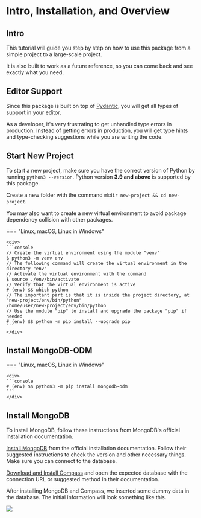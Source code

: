 # Intro, Installation, and Overview

## Intro

This tutorial will guide you step by step on how to use this package from a simple project to a large-scale project.

It is also built to work as a future reference, so you can come back and see exactly what you need.

## Editor Support

Since this package is built on top of <a href="https://docs.pydantic.dev" class="external-link" target="_blank">Pydantic</a>, you will get all types of support in your editor.

As a developer, it's very frustrating to get unhandled type errors in production. Instead of getting errors in production, you will get type hints and type-checking suggestions while you are writing the code.

## Start New Project

To start a new project, make sure you have the correct version of Python by running `python3 --version`. Python version **3.9 and above** is supported by this package.

Create a new folder with the command `mkdir new-project && cd new-project`.

You may also want to create a new virtual environment to avoid package dependency collision with other packages.

=== "Linux, macOS, Linux in Windows"

    <div>
    ```console
    // Create the virtual environment using the module "venv"
    $ python3 -m venv env
    // The following command will create the virtual environment in the directory "env"
    // Activate the virtual environment with the command
    $ source ./env/bin/activate
    // Verify that the virtual environment is active
    # (env) $$ which python
    // The important part is that it is inside the project directory, at "new-project/env/bin/python"
    /home/user/new-project/env/bin/python
    // Use the module "pip" to install and upgrade the package "pip" if needed
    # (env) $$ python -m pip install --upgrade pip
    ```
    </div>

## Install **MongoDB-ODM**

=== "Linux, macOS, Linux in Windows"

    <div>
    ```console
    # (env) $$ python3 -m pip install mongodb-odm
    ```
    </div>

## Install MongoDB

To install MongoDB, follow these instructions from MongoDB's official installation documentation.

<a  href="https://www.mongodb.com/docs/manual/installation/" class="external-link" target="_blank">Install MongoDB</a> from the official installation documentation. Follow their suggested instructions to check the version and other necessary things. Make sure you can connect to the database.

<a  href="https://www.mongodb.com/docs/compass/current/install/" class="external-link" target="_blank">Download and Install Compass</a> and open the expected database with the connection URL or suggested method in their documentation.

After installing MongoDB and Compass, we inserted some dummy data in the database. The initial information will look something like this.

<img class="shadow" src="/img/tutorial/index/image000.png">
